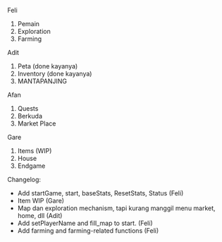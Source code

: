 Feli

1. Pemain
2. Exploration
3. Farming

Adit

1. Peta (done kayanya)
2. Inventory (done kayanya)
3. MANTAPANJING

Afan

1. Quests
2. Berkuda
3. Market Place

Gare

1. Items (WIP)
2. House
3. Endgame

Changelog:

- Add startGame, start, baseStats, ResetStats, Status (Feli)
- Item WIP (Gare)
- Map dan exploration mechanism, tapi kurang manggil menu market, home, dll (Adit)
- Add setPlayerName and fill_map to start. (Feli)
- Add farming and farming-related functions (Feli)
